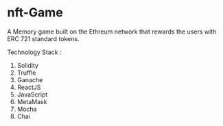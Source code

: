# nft-Game

A Memory game built on the Ethreum network that rewards the users with ERC 721 standard tokens.

Technology Stack : 
  1. Solidity
  2. Truffle
  3. Ganache
  4. ReactJS
  5. JavaScript
  6. MetaMask
  7. Mocha
  8. Chai

